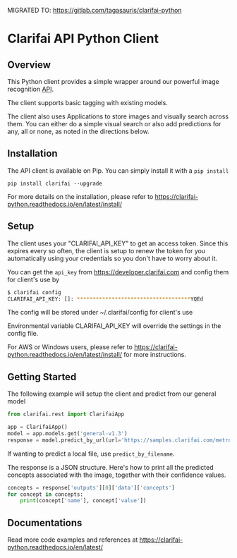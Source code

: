 MIGRATED TO: https://gitlab.com/tagasauris/clarifai-python

Clarifai API Python Client
====================


Overview
---------------------
This Python client provides a simple wrapper around our powerful image recognition <a href="https://developer.clarifai.com">API</a>.

The client supports basic tagging with existing models.

The client also uses Applications to store images and visually search across them. You can either do
a simple visual search or also add predictions for any, all or none, as noted in the directions
below.


Installation
---------------------
The API client is available on Pip. You can simply install it with a `pip install`
```
pip install clarifai --upgrade
```

For more details on the installation, please refer to https://clarifai-python.readthedocs.io/en/latest/install/

Setup
---------------------
The client uses your "CLARIFAI_API_KEY" to get an access token. Since this
expires every so often, the client is setup to renew the token for you automatically using your
credentials so you don't have to worry about it.

You can get the `api_key` from https://developer.clarifai.com and config them for client's use by

```bash
$ clarifai config
CLARIFAI_API_KEY: []: ************************************YQEd

```

The config will be stored under ~/.clarifai/config for client's use

Environmental variable CLARIFAI_API_KEY will override the settings in the config file.

For AWS or Windows users, please refer to https://clarifai-python.readthedocs.io/en/latest/install/ for more instructions.


Getting Started
---------------------
The following example will setup the client and predict from our general model
```python
from clarifai.rest import ClarifaiApp

app = ClarifaiApp()
model = app.models.get('general-v1.3')
response = model.predict_by_url(url='https://samples.clarifai.com/metro-north.jpg')
```

If wanting to predict a local file, use `predict_by_filename`.

The response is a JSON structure. Here's how to print all the predicted concepts associated with the image, together with their confidence values.

```python
concepts = response['outputs'][0]['data']['concepts']
for concept in concepts:
    print(concept['name'], concept['value'])
```

Documentations
---------------------
Read more code examples and references at https://clarifai-python.readthedocs.io/en/latest/
